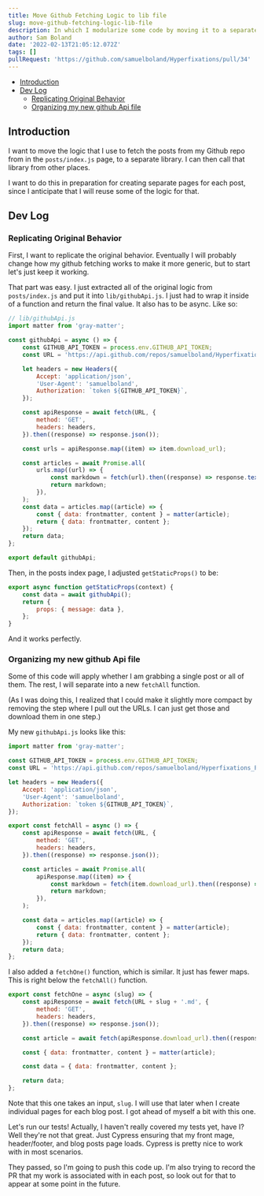 ```yaml
---
title: Move Github Fetching Logic to lib file
slug: move-github-fetching-logic-lib-file
description: In which I modularize some code by moving it to a separate file
author: Sam Boland
date: '2022-02-13T21:05:12.072Z'
tags: []
pullRequest: 'https://github.com/samuelboland/Hyperfixations/pull/34'
---
```


- [Introduction](#introduction)
- [Dev Log](#dev-log)
  - [Replicating Original Behavior](#replicating-original-behavior)
  - [Organizing my new github Api file](#organizing-my-new-github-api-file)

## Introduction

I want to move the logic that I use to fetch the posts from my Github repo from in the `posts/index.js` page, to a separate library. I can then call that library from other places.

I want to do this in preparation for creating separate pages for each post, since I anticipate that I will reuse some of the logic for that.

## Dev Log

### Replicating Original Behavior

First, I want to replicate the original behavior. Eventually I will probably change how my github fetching works to make it more generic, but to start let's just keep it working.

That part was easy. I just extracted all of the original logic from `posts/index.js` and put it into `lib/githubApi.js`. I just had to wrap it inside of a function and return the final value. It also has to be async. Like so:

```js
// lib/githubApi.js
import matter from 'gray-matter';

const githubApi = async () => {
    const GITHUB_API_TOKEN = process.env.GITHUB_API_TOKEN;
    const URL = 'https://api.github.com/repos/samuelboland/Hyperfixations_Posts/contents/posts';

    let headers = new Headers({
        Accept: 'application/json',
        'User-Agent': 'samuelboland',
        Authorization: `token ${GITHUB_API_TOKEN}`,
    });

    const apiResponse = await fetch(URL, {
        method: 'GET',
        headers: headers,
    }).then((response) => response.json());

    const urls = apiResponse.map((item) => item.download_url);

    const articles = await Promise.all(
        urls.map((url) => {
            const markdown = fetch(url).then((response) => response.text());
            return markdown;
        }),
    );
    const data = articles.map((article) => {
        const { data: frontmatter, content } = matter(article);
        return { data: frontmatter, content };
    });
    return data;
};

export default githubApi;

```

Then, in the posts index page, I adjusted `getStaticProps()` to be:

```js
export async function getStaticProps(context) {
    const data = await githubApi();
    return {
        props: { message: data },
    };
}
```

And it works perfectly.

### Organizing my new github Api file

Some of this code will apply whether I am grabbing a single post or all of them. The rest, I will separate into a new `fetchAll` function.

(As I was doing this, I realized that I could make it slightly more compact by removing the step where I pull out the URLs. I can just get those and download them in one step.)

My new `githubApi.js` looks like this:

```js
import matter from 'gray-matter';

const GITHUB_API_TOKEN = process.env.GITHUB_API_TOKEN;
const URL = 'https://api.github.com/repos/samuelboland/Hyperfixations_Posts/contents/posts/';

let headers = new Headers({
    Accept: 'application/json',
    'User-Agent': 'samuelboland',
    Authorization: `token ${GITHUB_API_TOKEN}`,
});

export const fetchAll = async () => {
    const apiResponse = await fetch(URL, {
        method: 'GET',
        headers: headers,
    }).then((response) => response.json());

    const articles = await Promise.all(
        apiResponse.map((item) => {
            const markdown = fetch(item.download_url).then((response) => response.text());
            return markdown;
        }),
    );

    const data = articles.map((article) => {
        const { data: frontmatter, content } = matter(article);
        return { data: frontmatter, content };
    });
    return data;
};
```

I also added a `fetchOne()` function, which is similar. It just has fewer maps. This is right below the `fetchAll()` function.

```js
export const fetchOne = async (slug) => {
    const apiResponse = await fetch(URL + slug + '.md', {
        method: 'GET',
        headers: headers,
    }).then((response) => response.json());

    const article = await fetch(apiResponse.download_url).then((response) => response.text());

    const { data: frontmatter, content } = matter(article);

    const data = { data: frontmatter, content };

    return data;
};
```

Note that this one takes an input, `slug`. I will use that later when I create individual pages for each blog post. I got ahead of myself a bit with this one.

Let's run our tests! Actually, I haven't really covered my tests yet, have I? Well they're not that great. Just Cypress ensuring that my front mage, header/footer, and blog posts page loads. Cypress is pretty nice to work with in most scenarios.

They passed, so I'm going to push this code up. I'm also trying to record the PR that my work is associated with in each post, so look out for that to appear at some point in the future.
